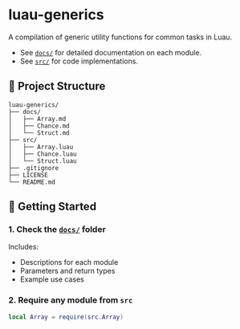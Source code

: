 # luau-generics

A compilation of generic utility functions for common tasks in Luau.

- See [`docs/`](docs/) for detailed documentation on each module.
- See [`src/`](src/) for code implementations.

## 📁 Project Structure

``` text
luau-generics/
├── docs/
│   ├── Array.md
│   ├── Chance.md
│   └── Struct.md
├── src/
│   ├── Array.luau
│   ├── Chance.luau
│   └── Struct.luau
├── .gitignore
├── LICENSE
└── README.md
```


## 🚀 Getting Started

### 1. Check the [`docs/`](docs/) folder  

Includes:
- Descriptions for each module
- Parameters and return types
- Example use cases

### 2. Require any module from `src`

```lua
local Array = require(src.Array)
```